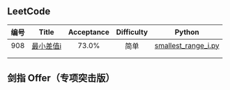 ## LeetCode

| 编号 |                            Title                             | Acceptance | Difficulty |                     Python                      |
| :--: | :----------------------------------------------------------: | :--------: | :--------: | :---------------------------------------------: |
| 908  | [最小差值i](https://leetcode-cn.com/problems/smallest-range-i/) |   73.0%    |    简单    | [smallest_range_i.py](code/smallest_range_i.py) |
|      |                                                              |            |            |                                                 |
|      |                                                              |            |            |                                                 |



## 剑指 Offer（专项突击版）

